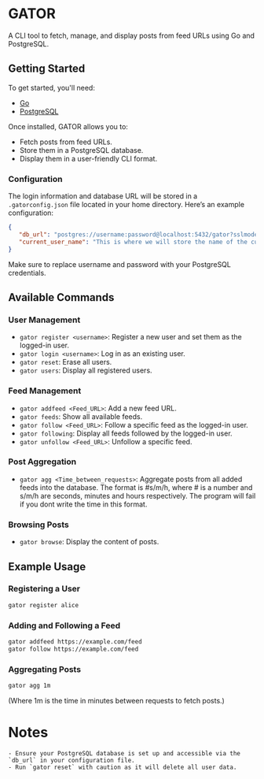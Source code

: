 # GATOR
A CLI tool to fetch, manage, and display posts from feed URLs using Go and PostgreSQL.

## Getting Started
To get started, you'll need:
- [Go](https://go.dev/doc/install)
- [PostgreSQL](https://www.postgresql.org/download/)

Once installed, GATOR allows you to:
- Fetch posts from feed URLs.
- Store them in a PostgreSQL database.
- Display them in a user-friendly CLI format.

### Configuration
The login information and database URL will be stored in a `.gatorconfig.json` file located in your home directory. 
Here’s an example configuration:
```json
{
   "db_url": "postgres://username:password@localhost:5432/gator?sslmode=disable",
   "current_user_name": "This is where we will store the name of the currently logged-in user"
}
```
Make sure to replace username and password with your PostgreSQL credentials.

## Available Commands

### User Management

- `gator register <username>`: Register a new user and set them as the logged-in user.
- `gator login <username>`: Log in as an existing user.
- `gator reset`: Erase all users.
- `gator users`: Display all registered users.

### Feed Management

- `gator addfeed <Feed_URL>`: Add a new feed URL.
- `gator feeds`: Show all available feeds.
- `gator follow <Feed_URL>`: Follow a specific feed as the logged-in user.
- `gator following`: Display all feeds followed by the logged-in user.
- `gator unfollow <Feed_URL>`: Unfollow a specific feed.

### Post Aggregation

- `gator agg <Time_between_requests>`: Aggregate posts from all added feeds into the database. The format is #s/m/h, where # is a number and s/m/h are seconds, minutes and hours respectively. The program will fail if you dont write the time in this format.

### Browsing Posts

- `gator browse`: Display the content of posts.

## Example Usage
### Registering a User

```bash 
gator register alice
```

### Adding and Following a Feed

```bash
gator addfeed https://example.com/feed
gator follow https://example.com/feed
```

### Aggregating Posts

```bash
gator agg 1m
```

(Where 1m is the time in minutes between requests to fetch posts.)


# Notes

    - Ensure your PostgreSQL database is set up and accessible via the `db_url` in your configuration file.
    - Run `gator reset` with caution as it will delete all user data.
